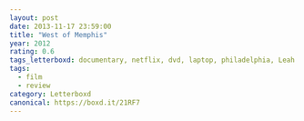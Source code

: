 ```yaml
---
layout: post 
date: 2013-11-17 23:59:00
title: "West of Memphis"
year: 2012
rating: 0.6
tags_letterboxd: documentary, netflix, dvd, laptop, philadelphia, Leah
tags:
  - film
  - review
category: Letterboxd
canonical: https://boxd.it/21RF7
---
```

